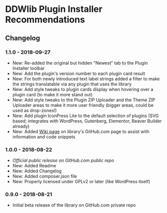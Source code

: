 # DDWlib Plugin Installer Recommendations

## Changelog

### 1.1.0 - 2018-09-27

* New: Re-added the original but hidden "Newest" tab to the Plugin Installer toolbar
* New: Add the plugin's version number to each plugin card result
* New: For both newly introduced text label strings added a filter to make the strings translatable via any plugin that uses the library
* New: Add style tweaks to plugin cards display when hovering over a plugin card (to make it more stand out)
* New: Add style tweaks to the Plugin ZIP Uploader and the Theme ZIP Uploader areas to make it more user friendly (bigger areas, could be used as drop-zones!)
* New: Add plugin IconPress Lite to the default selection of plugins (SVG based; integrates with WordPress, Gutenberg, Elementor, Beaver Builder already)
* New: Added [Wiki page](https://github.com/deckerweb/ddwlib-plugin-installer-recommendations/wiki) on library's GitHub.com page to assist with information and code snippets


### 1.0.0 - 2018-08-22

* *Official public release on GitHub.com public repo*
* New: Added Readme
* New: Added Changelog
* New: Added composer.json file
* New: Properly licensed under GPLv2 or later (like WordPress itself)


### 0.9.0 - 2018-08-21

* Initial beta release of the library on GitHub.com private repo